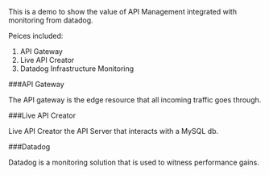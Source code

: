 This is a demo to show the value of API Management integrated with monitoring from datadog. 

Peices included: 
1. API Gateway
2. Live API Creator
3. Datadog Infrastructure Monitoring

###API Gateway

The API gateway is the edge resource that all incoming traffic goes through. 

###Live API Creator 

Live API Creator the API Server that interacts with a MySQL db. 

###Datadog

Datadog is a monitoring solution that is used to witness performance gains. 

